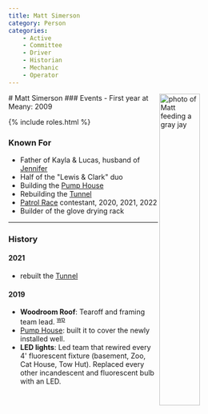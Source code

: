 ```yaml
---
title: Matt Simerson
category: Person
categories:
    - Active
    - Committee
    - Driver
    - Historian
    - Mechanic
    - Operator
---
```

<img src="/img/2020-Matt-Simerson.jpeg" align="right" style="width: 40%;" alt="photo of Matt feeding a gray jay">
# Matt Simerson
### Events
- First year at Meany: 2009

{% include roles.html %}

### Known For
- Father of Kayla & Lucas, husband of [Jennifer](/Person/Jennifer-Simerson)
- Half of the "Lewis & Clark" duo
- Building the [Pump House](/Building/Pump-House)
- Rebuilding the [Tunnel](/Lodge/Tunnel)
- [Patrol Race](/Event/Patrol-Race) contestant, 2020, 2021, 2022
- Builder of the glove drying rack

---
### History

#### 2021

- rebuilt the [Tunnel](/Lodge/Tunnel)


#### 2019

- **Woodroom Roof**: Tearoff and framing team lead. <sup>[wp][]</sup>
- [Pump House](/Building/Pump-House): built it to cover the newly installed well.
- **LED lights**: Led team that rewired every 4' fluorescent fixture (basement, Zoo, Cat House, Tow Hut). Replaced every other incandescent and fluorescent bulb with an LED.

[wp]: Work-Parties#2019
